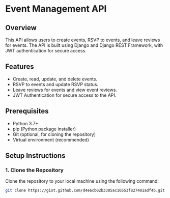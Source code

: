 # Event Management API

## Overview
This API allows users to create events, RSVP to events, and leave reviews for events. The API is built using Django and Django REST Framework, with JWT authentication for secure access.

## Features
- Create, read, update, and delete events.
- RSVP to events and update RSVP status.
- Leave reviews for events and view event reviews.
- JWT Authentication for secure access to the API.

## Prerequisites
- Python 3.7+
- pip (Python package installer)
- Git (optional, for cloning the repository)
- Virtual environment (recommended)

## Setup Instructions

### 1. Clone the Repository
Clone the repository to your local machine using the following command:
```bash
git clone https://gist.github.com/d4e6cb02b3385ac10553f827401adf4b.git
